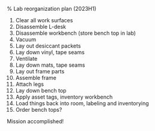 % Lab reorganization plan (2023H1)

1. Clear all work surfaces
2. Disassemble L-desk
3. Disassemble workbench (store bench top in lab)
4. Vacuum
5. Lay out desiccant packets
6. Lay down vinyl, tape seams
7. Ventilate
8. Lay down mats, tape seams
9. Lay out frame parts
10. Assemble frame
11. Attach legs
12. Lay down bench top
13. Apply asset tags, inventory workbench
14. Load things back into room, labeling and inventorying
15. Order bench tops?

Mission accomplished!